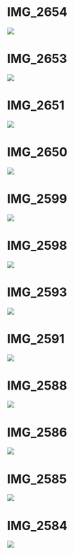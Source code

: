 
# IMG_2654
![](IMG_2654.jpg)

# IMG_2653
![](IMG_2653.jpg)

# IMG_2651
![](IMG_2651.jpg)

# IMG_2650
![](IMG_2650.jpg)

# IMG_2599
![](IMG_2599.jpg)

# IMG_2598
![](IMG_2598.jpg)

# IMG_2593
![](IMG_2593.jpg)

# IMG_2591
![](IMG_2591.jpg)

# IMG_2588
![](IMG_2588.jpg)

# IMG_2586
![](IMG_2586.jpg)

# IMG_2585
![](IMG_2585.jpg)

# IMG_2584
![](IMG_2584.jpg)

